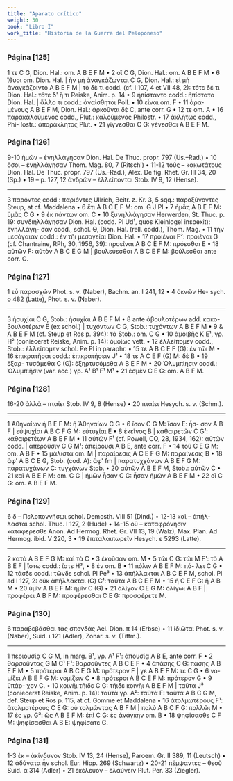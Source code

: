```yaml
---
title: "Aparato crítico"
weight: 30
book: "Libro I"
work_title: "Historia de la Guerra del Peloponeso"
---
```


<div class="apparatus">
<h3>Página [125]</h3>
<p>
1 τε C G, Dion. Hal.: om. A B E F M • 2 οἳ C G, Dion. Hal.: om. A B E F M • 6 ἴθυοι om. Dion. Hal. | ἦν μὴ ἀναγκάζωνται C G, Dion. Hal.: εἰ μὴ ἀναγκάζοιντο A B E F M | τὸ δὲ τι codd. (cf. I 107, 4 et VII 48, 2): τότε δέ τι Dion. Hal.: τότε δ' ἣ τι Reiske, Anim. p. 14 • 9 ἠπίσταντο codd.: ἠπίστατο Dion. Hal. | ἄλλο τι codd.: ἀναίσθητοι Poll. • 10 εἶναι om. F • 11 ἀρα- μένους A B E F M, Dion. Hal.: ἀρκοῦναι δὲ C, ante corr. G • 12 τε om. A • 16 παρακαλούμενος codd., Plut.: καλούμενος Philostr. • 17 ἀκλήτως codd., Phi- lostr.: ἀποράκλητος Plut. • 21 γίγνεσθαι C G: γένεσθαι A B E F M.
</p>

<h3>Página [126]</h3>
<p>
9-10 ἡμῶν – ἐνηλλάγησαν Dion. Hal. De Thuc. propr. 797 (Us.–Rad.) • 10 ὅσοι – ἐνηλλάγησαν Thom. Mag. 80, 7 (Ritschl) • 11-12 τοὺς – κακωτάτους Dion. Hal. De Thuc. propr. 797 (Us.–Rad.), Alex. De fig. Rhet. Gr. III 34, 20 (Sp.) • 19 – p. 127, 12 ἀνδρῶν – ἐλλείπονται Stob. IV 9, 12 (Hense).<br><hr>
3 παρόντες codd.: παριόντες Ullrich, Beitr. z. Kr. 3, 5 sqq.: παροξύνοντες Steup, at cf. Maddalena • 6 ἔτι A B C E F M: om. G J Pl • 7 ἡμᾶς A B E F M: ὑμᾶς C G • 9 ἐκ πάντων om. C • 10 ξυνηλλάγησαν Herwerden, St. Thuc. p. 19: συνδιηλλάγησαν Dion. Hal. (codd. Pl Ud¹, quos Kleinlogel inspexit): ἐνηλλάγη- σαν codd., schol. Θ, Dion. Hal. (rell. codd.), Thom. Mag. • 11 τὴν μεσόγαιαν codd.: ἐν τῆι μεσογείαι Dion. Hal. • 17 προιέναι F²: προιέναι G (cf. Chantraine, RPh, 30, 1956, 39): προεῖναι A B C E F M: πρόεσθαι Ε • 18 αὐτῶν F: αὐτὸν Α B C E G M | βουλεύεσθαι A B C E F M: βούλεσθαι ante corr. G.
</p>

<h3>Página [127]</h3>
<p>
1 εὖ παρασχών Phot. s. v. (Naber), Bachm. an. I 241, 12 • 4 ὁκνῶν He- sych. ο 482 (Latte), Phot. s. v. (Naber).<br><hr>
3 ἡσυχίαι C G, Stob.: ἡσυχίαι A B E F M • 8 ante ἀβουλοτέρων add. κακο- βουλοτέρων Ε (ex schol.) | τυχόντων C G, Stob.: τυχόντων A B E F M • 9 & A B E F M (cf. Steup et Ros p. 394): τὰ Stob.: om. C G • 10 ἀμοιβῆς Κ E¹, γρ. H² (coniecerat Reiske, Anim. p. 14): ὁμοίως vett. • 12 ἐλλείπομεν codd., Stob.: ἐλλείπομεν schol. Pe Pl in paraphr. • 15 τε A B C E F (G): ἐν τῶι Μ • 16 ἐπικρατῆσαι codd.: ἐπικρατήσειν J¹ • 18 τε A C E F (G) M: δὲ Β • 19 ἐξαρ- τυσάμεθα C (G): ἐξηρτυσόμεθα A B E F M • 20 Ὀλυμπίησιν codd.: Ὀλυμπιῆσιν (var. acc.) γρ. A¹ B¹ F¹ M¹ • 21 ἐσμὲν C E G: om. A B F M.
</p>

<h3>Página [128]</h3>
<p>
16-20 ἀλλὰ – πταίει Stob. IV 9, 8 (Hense) • 20 πταίει Hesych. s. v. (Schm.).<br><hr>
1 Ἀθηναίων ἡ B E F M: ἡ Ἀθηναίων C G • 6 ἴσον C G M: ἴσον Ε: ἦσ- σον A B F | εὐψυχίαι A B C F G M: εὐτυχίαι E • 8 ἐκεῖνος B | καθαιρετῶν C G¹: καθαιρετέων A B E F M • 11 αὐτῶν F¹ (cf. Powell, CQ, 28, 1934, 162): αὐτῶν codd. | ἀπεροῦσιν C G M¹: ἀπείρουσι A B E, ante corr. F • 14 τοῦ C E G M: om. A B F • 15 μάλιστα om. M | παραίρεσις A C E F G M: παραίνεσις Β • 18 ἀφ' A B C E G, Stob. (cod. A): ἀφ' fm | παρατυχχάνων A B E F G M: παρατυχάνων C: τυγχάνων Stob. • 20 αὐτῶν A B E F M, Stob.: αὐτῶν C • 21 καὶ A B E F M: om. C G | ἡμῶν ἦσαν C G: ἦσαν ἡμῶν A B E F M • 22 οἳ C G: om. A B E F M.
</p>

<h3>Página [129]</h3>
<p>
6 δ – Πελοποννήσωι schol. Demosth. VIII 51 (Dind.) • 12-13 καὶ – ἀπήλ- λασται schol. Thuc. I 127, 2 (Hude) • 14-15 οὐ – καταφρόνησιν καταφερεσθε Anon. Ad Hermog. Rhet. Gr. VII 13, 19 (Walz), Max. Plan. Ad Hermog. ibid. V 220, 3 • 19 ἐπιταλαιπωρεῖν Hesych. ε 5293 (Latte).<br><hr>
2 κατὰ A B E F G M: καὶ τὰ C • 3 ἐκοῦσαν om. M • 5 τῶι C G: τῶι M F¹: τὸ A B E F | ἴστω codd.: ἴστε H³, • 8 ἐν om. B • 11 πόλιν A B E F M: πό- λει C G • 12 τάσδε codd.: τῶνδε schol. Pl Pe³ • 13 ἀπήλλακται A B C E F M, schol. Pl ad I 127, 2: οὐκ ἀπήλλακται (G) C¹: ταῦτα A B C E F M • 15 ἡ C E F G: ἢ A B M • 20 ὑμῖν A B E F M: ἡμῖν C (G) • 21 ὀλίγον C E G M: ὀλίγωι A B F | προφέρει A B F M: προφέρεσθαι C E G: προσφέρετε M.
</p>

<h3>Página [130]</h3>
<p>
6 παραβεβᾶσθαι τὰς σπονδὰς Ael. Dion. π 14 (Erbse) • 11 ἰδιῶται Phot. s. v. (Naber), Suid. ι 121 (Adler), Zonar. s. v. (Tittm.).<br><hr>
1 περιουσίᾳ C G M, in marg. B¹, γρ. A¹ F¹: ἀπουσίᾳ A B E, ante corr. F • 2 θαρσοῦντας G M C¹ F¹: θαρσοῦντες A B C E F • 4 ἀπάσης C G: πάσης A B E F M • 5 πρότεροι A B C E G M: πρότερον F | γε A B E F M: τε C G • 6 vo- μίζει A B E F G M: νομίζειν C • 8 πρότεροι A B C E F M: πρότερον G • 9 ὑπάρ- χον C. • 10 κοινῆι τῆιδε C G: τῆιδε κοινῆι A B E F M | ταῦτα J³ (coniecerat Reiske, Anim. p. 14): ταὐτὰ γρ. Α²: ταὐτὰ F: ταῦτα A B C G M, def. Steup et Ros p. 115, at cf. Gomme et Maddalena • 16 ἀτολμωτέρους F¹: ἀτολμοτέρους C E G: οὐ τολμῶντας A B F M | πολὺ A B C F G: πολλῶι M • 17 ἐς γρ. G²: ὡς A B E F M: ἐπὶ C G: ἐς ἀνάγκην om. Β • 18 ψηφίσασθε C F M: ψηφίσασθαι A B E: ψηφίσατε G.
</p>

<h3>Página [131]</h3>
<p>
1-3 ἐκ – ἀκίνδυνον Stob. IV 13, 24 (Hense), Paroem. Gr. II 389, 11 (Leutsch) • 12 ἀδύνατα ἦν schol. Eur. Hipp. 269 (Schwartz) • 20-21 πέμψαντες – θεοῦ Suid. α 314 (Adler) • 21 ἐκέλευον – ἐλαύνειν Plut. Per. 33 (Ziegler).
</p>


</div>

